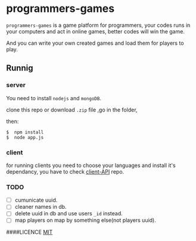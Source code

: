 # programmers-games
`programmers-games` is a game platform for programmers, your codes runs in your computers and act in online games, better codes will win the game.

And you can write your own created games and load them for players to play.

## Runnig
### server
You need to install `nodejs` and `mongoDB`.

clone this repo or download `.zip` file ,go in the folder,

then:
```
$  npm install
$  node app.js
```

### client
for running clients you need to choose your languages and install it's dependancy, you have to check [client-API](https://github.com/f-club/geeks-games-clients) repo.

### TODO
- [ ] cumunicate uuid.
- [ ] cleaner names in db.
- [ ] delete uuid in db and use users `_id` instead.
- [ ] map players on map by something else(not players uuid).

####LICENCE
[MIT](https://github.com/f-club/programmers-games/blob/master/LICENSE)
